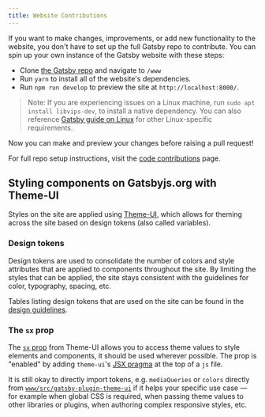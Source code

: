 ```yaml
---
title: Website Contributions
---
```


If you want to make changes, improvements, or add new functionality to the website, you don't have to set up the full Gatsby repo to contribute. You can spin up your own instance of the Gatsby website with these steps:

- Clone [the Gatsby repo](https://github.com/gatsbyjs/gatsby/) and navigate to `/www`
- Run `yarn` to install all of the website's dependencies.
- Run `npm run develop` to preview the site at `http://localhost:8000/`.

> Note: If you are experiencing issues on a Linux machine, run `sudo apt install libvips-dev`, to install a native dependency. You can also reference [Gatsby guide on Linux](/docs/gatsby-on-linux/) for other Linux-specific requirements.

Now you can make and preview your changes before raising a pull request!

For full repo setup instructions, visit the [code contributions](/contributing/code-contributions/) page.

## Styling components on Gatsbyjs.org with Theme-UI

Styles on the site are applied using [Theme-UI](https://theme-ui.com/), which allows for theming across the site based on design tokens (also called variables).

### Design tokens

Design tokens are used to consolidate the number of colors and style attributes that are applied to components throughout the site. By limiting the styles that can be applied, the site stays consistent with the guidelines for color, typography, spacing, etc.

Tables listing design tokens that are used on the site can be found in the [design guidelines](/guidelines/design-tokens/).

### The `sx` prop

The [`sx` prop](https://theme-ui.com/sx-prop) from Theme-UI allows you to access theme values to style elements and components, it should be used wherever possible. The prop is "enabled" by adding `theme-ui`'s [JSX pragma](https://theme-ui.com/jsx-pragma) at the top of a `js` file.

It is still okay to directly import tokens, e.g. `mediaQueries` or `colors` directly from [`www/src/gatsby-plugin-theme-ui`](https://github.com/gatsbyjs/gatsby/blob/master/www/src/gatsby-plugin-theme-ui/index.js) if it helps your specific use case — for example when global CSS is required, when passing theme values to other libraries or plugins, when authoring complex responsive styles, etc.
